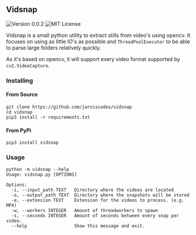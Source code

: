 ## Vidsnap

![Version 0.0.2](https://img.shields.io/badge/Version-0.0.2-blue)
![MIT License](https://img.shields.io/badge/License-MIT-success)

Vidsnap is a small python utility to extract stills from video's using opencv.
It focuses on using as little IO's as possible and `ThreadPoolExecutor` to be able to parse large folders relatively quickly.

As it's based on opencv, it will support every video format supported by `cv2.VideoCapture`.


### Installing
#### From Source 
```
git clone https://github.com/jarviscodes/vidsnap
cd vidsnap
pip3 install -r requirements.txt
```

#### From PyPi
```
pip3 install vidsnap
``` 

### Usage

```
python -m vidsnap --help
Usage: vidsnap.py [OPTIONS]

Options:
  -i, --input_path TEXT   Directory where the videos are located
  -o, --output_path TEXT  Directory where the snapshots will be stored
  -e, --extension TEXT    Extension for the videos to process. (e.g. MP4)
  -w, --workers INTEGER   Amount of threadworkers to spawn
  -s, --seconds INTEGER   Amount of seconds between every snap per video.
  --help                  Show this message and exit.
```
